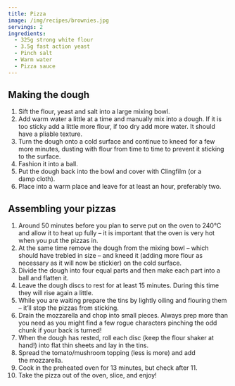 ```yaml
---
title: Pizza
image: /img/recipes/brownies.jpg
servings: 2
ingredients:
  - 325g strong white flour
  - 3.5g fast action yeast
  - Pinch salt
  - Warm water
  - Pizza sauce
---
```

## Making the dough

1. Sift the flour, yeast and salt into a large mixing bowl.
2. Add warm water a little at a time and manually mix into a dough. If it is too sticky add a little more flour, if too dry add more water. It should have a pliable texture.
3. Turn the dough onto a cold surface and continue to kneed for a few more minutes, dusting with flour from time to time to prevent it sticking to the surface.
4. Fashion it into a ball.
5. Put the dough back into the bowl and cover with Clingfilm (or a damp cloth).
6. Place into a warm place and leave for at least an hour, preferably two.

## Assembling your pizzas

1. Around 50 minutes before you plan to serve put on the oven to 240°C and allow it to heat up fully – it is important that the oven is very hot when you put the pizzas in.
2. At the same time remove the dough from the mixing bowl – which should have trebled in size – and kneed it (adding more flour as necessary as it will now be stickier) on the cold surface.
3. Divide the dough into four equal parts and then make each part into a ball and flatten it.
4. Leave the dough discs to rest for at least 15 minutes. During this time they will rise again a little.
5. While you are waiting prepare the tins by lightly oiling and flouring them – it’ll stop the pizzas from sticking.
6. Drain the mozzarella and chop into small pieces. Always prep more than you need as you might find a few rogue characters pinching the odd chunk if your back is turned!
7. When the dough has rested, roll each disc (keep the flour shaker at hand!) into flat thin sheets and lay in the tins.
8. Spread the tomato/mushroom topping (less is more) and add the mozzarella.
9. Cook in the preheated oven for 13 minutes, but check after 11.
10. Take the pizza out of the oven, slice, and enjoy!